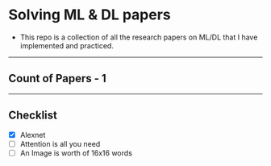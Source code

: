 # Solving ML & DL papers 
- This repo is a collection of all the research papers on ML/DL that I have implemented and practiced.
---
## Count of Papers - 1
---
## Checklist
- [x] Alexnet
- [ ] Attention is all you need
- [ ] An Image is worth of 16x16 words
